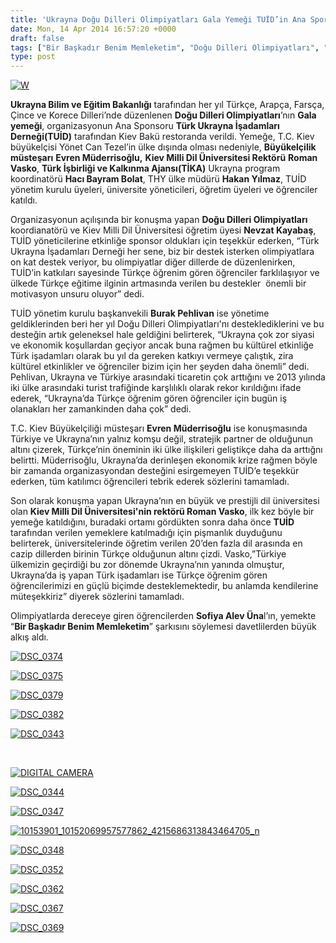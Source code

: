 ```yaml
---
title: 'Ukrayna Doğu Dilleri Olimpiyatları Gala Yemeği TUİD’in Ana Sporluğu’nda Kiev’de Gerçekleşti'
date: Mon, 14 Apr 2014 16:57:20 +0000
draft: false
tags: ["Bir Başkadır Benim Memleketim", "Doğu Dilleri Olimpiyatları", "Gala Yemeği", "Hacı Bayram Bolat", "hakan yılmaz", "Kiev Milli Dil Üniversitesi", "Roman Vasko", "Sofiya Alev Ünal", "TUİD", "TUİD (Türk Ukrayna İşadamları Derneği)", "Ukrayna", "Ukrayna Bilim ve Eğitim Bakanlığı", "Ukrayna Türk İş Dünyası", "Ukrayna Türk toplumu"]
type: post
---
```


[![W](https://burakpehlivan.org/wp-content/uploads/2014/04/DSC_0388.jpg)](https://burakpehlivan.org/wp-content/uploads/2014/04/DSC_0388.jpg)

**Ukrayna Bilim ve Eğitim Bakanlığı** tarafından her yıl Türkçe, Arapça, Farsça, Çince ve Korece Dilleri’nde düzenlenen **Doğu Dilleri Olimpiyatları**’nın **Gala yemeği**, organizasyonun Ana Sponsoru **Türk Ukrayna İşadamları Derneği(TUİD)** tarafından Kiev Bakü restoranda verildi. Yemeğe, T.C. Kiev büyükelçisi Yönet Can Tezel’in ülke dışında olması nedeniyle, **Büyükelçilik müsteşarı** **Evren Müderrisoğlu,** **Kiev Milli Dil Üniversitesi Rektörü** **Roman Vasko**, **Türk İşbirliği ve Kalkınma Ajansı(TİKA)** Ukrayna program koordinatörü **Hacı Bayram Bolat**, THY ülke müdürü **Hakan Yılmaz**, TUİD yönetim kurulu üyeleri, üniversite yöneticileri, öğretim üyeleri ve öğrenciler katıldı.

Organizasyonun açılışında bir konuşma yapan **Doğu Dilleri Olimpiyatları** koordianatörü ve Kiev Milli Dil Üniversitesi öğretim üyesi **Nevzat Kayabaş**, TUİD yöneticilerine etkinliğe sponsor oldukları için teşekkür ederken, “Türk Ukrayna İşadamları Derneği her sene, biz bir destek isterken olimpiyatlara on kat destek veriyor, bu olimpiyatlar diğer dillerde de düzenlenirken, TUİD’in katkıları sayesinde Türkçe öğrenim gören öğrenciler farklılaşıyor ve ülkede Türkçe eğitime ilginin artmasında verilen bu destekler  önemli bir motivasyon unsuru oluyor” dedi.

TUİD yönetim kurulu başkanvekili **Burak Pehlivan** ise yönetime geldiklerinden beri her yıl Doğu Dilleri Olimpiyatları'nı desteklediklerini ve bu desteğin artık geleneksel hale geldiğini belirterek, “Ukrayna çok zor siyasi ve ekonomik koşullardan geçiyor ancak buna rağmen bu kültürel etkinliğe Türk işadamları olarak bu yıl da gereken katkıyı vermeye çalıştık, zira kültürel etkinlikler ve öğrenciler bizim için her şeyden daha önemli” dedi. Pehlivan, Ukrayna ve Türkiye arasındaki ticaretin çok arttığını ve 2013 yılında iki ülke arasındaki turist trafiğinde karşlılıklı olarak rekor kırıldığını ifade ederek, “Ukrayna’da Türkçe öğrenim gören öğrenciler için bugün iş olanakları her zamankinden daha çok” dedi.

T.C. Kiev Büyükelçiliği müsteşarı **Evren Müderrisoğlu** ise konuşmasında Türkiye ve Ukrayna’nın yalnız komşu değil, stratejik partner de olduğunun altını çizerek, Türkçe’nin öneminin iki ülke ilişkileri geliştikçe daha da arttığnı belirtti. Müderrisoğlu, Ukrayna’da derinleşen ekonomik krize rağmen böyle bir zamanda organizasyondan desteğini esirgemeyen TUİD’e teşekkür ederken, tüm katılımcı öğrencileri tebrik ederek sözlerini tamamladı.

Son olarak konuşma yapan Ukrayna’nın en büyük ve prestijli dil üniversitesi olan **Kiev Milli Dil Üniversitesi'nin rektörü Roman Vasko**, ilk kez böyle bir yemeğe katıldığını, buradaki ortamı gördükten sonra daha önce **TUİD** tarafından verilen yemeklere katılmadığı için pişmanlık duyduğunu belirterek, üniversitelerinde öğretim verilen 20’den fazla dil arasında en cazip dillerden birinin Türkçe olduğunun altını çizdi. Vasko,”Türkiye ülkemizin geçirdiği bu zor dönemde Ukrayna’nın yanında olmuştur, Ukrayna’da iş yapan Türk işadamları ise Türkçe öğrenim gören öğrencilerimizi en güçlü biçimde desteklemektedir, bu anlamda kendilerine müteşekkiriz” diyerek sözlerini tamamladı.

Olimpiyatlarda dereceye giren öğrencilerden **Sofiya Alev Üna**l’ın, yemekte “**Bir Başkadır Benim Memleketim**” şarkısını söylemesi davetlilerden büyük alkış aldı.

[![DSC_0374](https://burakpehlivan.org/wp-content/uploads/2014/04/DSC_0374.jpg)](https://burakpehlivan.org/wp-content/uploads/2014/04/DSC_0374.jpg)

[![DSC_0375](https://burakpehlivan.org/wp-content/uploads/2014/04/DSC_0375.jpg)](https://burakpehlivan.org/wp-content/uploads/2014/04/DSC_0375.jpg)

[![DSC_0379](https://burakpehlivan.org/wp-content/uploads/2014/04/DSC_0379.jpg)](https://burakpehlivan.org/wp-content/uploads/2014/04/DSC_0379.jpg)

[![DSC_0382](https://burakpehlivan.org/wp-content/uploads/2014/04/DSC_0382.jpg)](https://burakpehlivan.org/wp-content/uploads/2014/04/DSC_0382.jpg)

[![DSC_0343](https://burakpehlivan.org/wp-content/uploads/2014/04/DSC_0343.jpg)](https://burakpehlivan.org/wp-content/uploads/2014/04/DSC_0343.jpg)

 

[![DIGITAL CAMERA](https://burakpehlivan.org/wp-content/uploads/2014/04/td1.jpg)](https://burakpehlivan.org/wp-content/uploads/2014/04/td1.jpg)

[![DSC_0344](https://burakpehlivan.org/wp-content/uploads/2014/04/DSC_0344.jpg)](https://burakpehlivan.org/wp-content/uploads/2014/04/DSC_0344.jpg)

[![DSC_0347](https://burakpehlivan.org/wp-content/uploads/2014/04/DSC_0347.jpg)](https://burakpehlivan.org/wp-content/uploads/2014/04/DSC_0347.jpg)

[![10153901_10152069957577862_4215686313843464705_n](https://burakpehlivan.org/wp-content/uploads/2014/04/10153901_10152069957577862_4215686313843464705_n.jpg)](https://burakpehlivan.org/wp-content/uploads/2014/04/10153901_10152069957577862_4215686313843464705_n.jpg)

[![DSC_0348](https://burakpehlivan.org/wp-content/uploads/2014/04/DSC_0348.jpg)](https://burakpehlivan.org/wp-content/uploads/2014/04/DSC_0348.jpg)

[![DSC_0352](https://burakpehlivan.org/wp-content/uploads/2014/04/DSC_0352.jpg)](https://burakpehlivan.org/wp-content/uploads/2014/04/DSC_0352.jpg)

[![DSC_0362](https://burakpehlivan.org/wp-content/uploads/2014/04/DSC_0362.jpg)](https://burakpehlivan.org/wp-content/uploads/2014/04/DSC_0362.jpg)

[![DSC_0367](https://burakpehlivan.org/wp-content/uploads/2014/04/DSC_0367.jpg)](https://burakpehlivan.org/wp-content/uploads/2014/04/DSC_0367.jpg)

[![DSC_0369](https://burakpehlivan.org/wp-content/uploads/2014/04/DSC_0369.jpg)](https://burakpehlivan.org/wp-content/uploads/2014/04/DSC_0369.jpg)